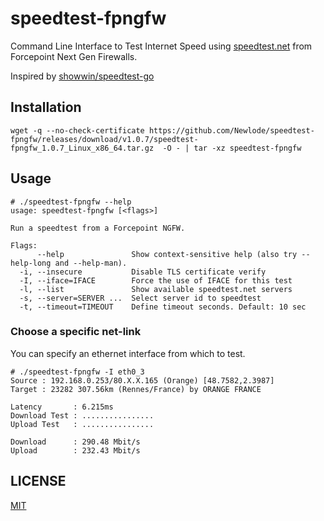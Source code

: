 # speedtest-fpngfw
Command Line Interface to Test Internet Speed using [speedtest.net](http://www.speedtest.net/) from Forcepoint Next Gen Firewalls.

Inspired by [showwin/speedtest-go](https://github.com/showwin/speedtest-go)

## Installation

```
wget -q --no-check-certificate https://github.com/Newlode/speedtest-fpngfw/releases/download/v1.0.7/speedtest-fpngfw_1.0.7_Linux_x86_64.tar.gz  -O - | tar -xz speedtest-fpngfw
```

## Usage
```
# ./speedtest-fpngfw --help
usage: speedtest-fpngfw [<flags>]

Run a speedtest from a Forcepoint NGFW.

Flags:
      --help               Show context-sensitive help (also try --help-long and --help-man).
  -i, --insecure           Disable TLS certificate verify
  -I, --iface=IFACE        Force the use of IFACE for this test
  -l, --list               Show available speedtest.net servers
  -s, --server=SERVER ...  Select server id to speedtest
  -t, --timeout=TIMEOUT    Define timeout seconds. Default: 10 sec
```

### Choose a specific net-link

You can specify an ethernet interface from which to test.
```
# ./speedtest-fpngfw -I eth0_3
Source : 192.168.0.253/80.X.X.165 (Orange) [48.7582,2.3987]
Target : 23282 307.56km (Rennes/France) by ORANGE FRANCE

Latency       : 6.215ms
Download Test : ................
Upload Test   : ................
 
Download      : 290.48 Mbit/s
Upload        : 232.43 Mbit/s
```


## LICENSE

[MIT](https://github.com/showwin/speedtest-go/blob/master/LICENSE)
